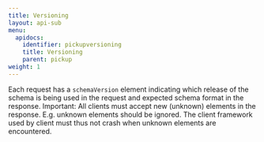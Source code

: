 ```yaml
---
title: Versioning
layout: api-sub
menu:
  apidocs:
    identifier: pickupversioning
    title: Versioning
    parent: pickup
weight: 1
---
```


Each request has a `schemaVersion` element indicating which release of the schema is being used in the request and expected schema format in the response. Important: All clients must accept new (unknown) elements in the response. E.g. unknown elements should be ignored. The client framework used by client must thus not crash when unknown elements are encountered.
